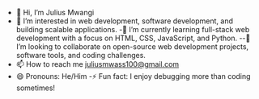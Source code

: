 - 👋 Hi, I’m Julius Mwangi
- 👀 I’m interested in web development, software development, and  building scalable applications.
 -🌱 I’m currently learning full-stack web development with a focus on HTML, CSS, JavaScript, and Python.
 --💞️ I’m looking to collaborate on open-source web development projects, software tools, and coding challenges.
- 📫 How to reach me juliusmwass100@gmail.com
- 😄 Pronouns: He/Him
-⚡ Fun fact: I enjoy debugging more than coding sometimes!

<!---
juliusmwas/juliusmwas is a ✨ special ✨ repository because its `README.md` (this file) appears on your GitHub profile.
You can click the Preview link to take a look at your changes.
--->

